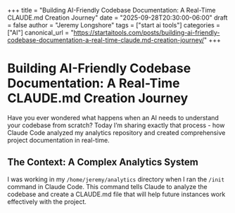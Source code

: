 +++
title = "Building AI-Friendly Codebase Documentation: A Real-Time CLAUDE.md Creation Journey"
date = "2025-09-28T20:30:00-06:00"
draft = false
author = "Jeremy Longshore"
tags = ["start ai tools"]
categories = ["AI"]
canonical_url = "https://startaitools.com/posts/building-ai-friendly-codebase-documentation-a-real-time-claude.md-creation-journey/"
+++

<h1 id="building-ai-friendly-codebase-documentation-a-real-time-claudemd-creation-journey">Building AI-Friendly Codebase Documentation: A Real-Time CLAUDE.md Creation Journey</h1>
<p>Have you ever wondered what happens when an AI needs to understand your codebase from scratch? Today I’m sharing exactly that process - how Claude Code analyzed my analytics repository and created comprehensive project documentation in real-time.</p>
<h2 id="the-context-a-complex-analytics-system">The Context: A Complex Analytics System</h2>
<p>I was working in my <code>/home/jeremy/analytics</code> directory when I ran the <code>/init</code> command in Claude Code. This command tells Claude to analyze the codebase and create a CLAUDE.md file that will help future instances work effectively with the project.</p>
